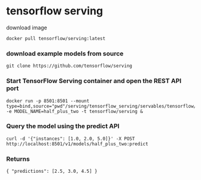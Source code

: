 # tensorflow serving 

download image
```
docker pull tensorflow/serving:latest
```
### download example models from source
```
git clone https://github.com/tensorflow/serving
```

### Start TensorFlow Serving container and open the REST API port
```
docker run -p 8501:8501 --mount type=bind,source="pwd"/serving/tensorflow_serving/servables/tensorflow/testdata/saved_model_half_plus_two_cpu,target=/models/half_plus_two -e MODEL_NAME=half_plus_two -t tensorflow/serving &
```

### Query the model using the predict API
```
curl -d '{"instances": [1.0, 2.0, 5.0]}' -X POST http://localhost:8501/v1/models/half_plus_two:predict
```
### Returns 
```
{ "predictions": [2.5, 3.0, 4.5] }
```
